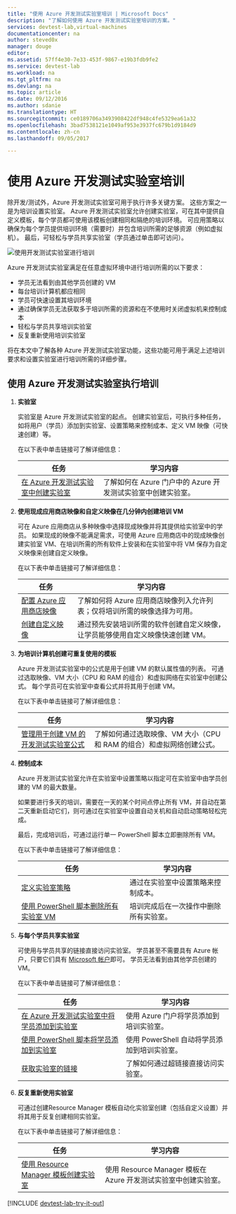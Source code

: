 ```yaml
---
title: "使用 Azure 开发测试实验室培训 | Microsoft Docs"
description: "了解如何使用 Azure 开发测试实验室培训的方案。"
services: devtest-lab,virtual-machines
documentationcenter: na
author: steved0x
manager: douge
editor: 
ms.assetid: 57ff4e30-7e33-453f-9867-e19b3fdb9fe2
ms.service: devtest-lab
ms.workload: na
ms.tgt_pltfrm: na
ms.devlang: na
ms.topic: article
ms.date: 09/12/2016
ms.author: sdanie
ms.translationtype: HT
ms.sourcegitcommit: ce0189706a3493908422df948c4fe5329ea61a32
ms.openlocfilehash: 3bad7538121e1049af953e3937fc679b1d9184d9
ms.contentlocale: zh-cn
ms.lasthandoff: 09/05/2017

---
```

# <a name="use-azure-devtest-labs-for-training"></a>使用 Azure 开发测试实验室培训
除开发/测试外，Azure 开发测试实验室可用于执行许多关键方案。 这些方案之一是为培训设置实验室。 Azure 开发测试实验室允许创建实验室，可在其中提供自定义模板，每个学员都可使用该模板创建相同和隔绝的培训环境。 可应用策略以确保为每个学员提供培训环境（需要时）并包含培训所需的足够资源（例如虚拟机）。 最后，可轻松与学员共享实验室（学员通过单击即可访问）。

![使用开发测试实验室进行培训](./media/devtest-lab-training-lab/devtest-lab-training.png)

Azure 开发测试实验室满足在任意虚拟环境中进行培训所需的以下要求： 

* 学员无法看到由其他学员创建的 VM
* 每台培训计算机都应相同
* 学员可快速设置其培训环境
* 通过确保学员无法获取多于培训所需的资源和在不使用时关闭虚拟机来控制成本
* 轻松与学员共享培训实验室
* 反复重新使用培训实验室

将在本文中了解各种 Azure 开发测试实验室功能，这些功能可用于满足上述培训要求和设置实验室进行培训所需的详细步骤。  

## <a name="implementing-training-with-azure-devtest-labs"></a>使用 Azure 开发测试实验室执行培训
1. **实验室** 
   
    实验室是 Azure 开发测试实验室的起点。 创建实验室后，可执行多种任务，如将用户（学员）添加到实验室、设置策略来控制成本、定义 VM 映像（可快速创建）等。   
   
    在以下表中单击链接可了解详细信息：
   
   | 任务 | 学习内容 |
   | --- | --- |
   | [在 Azure 开发测试实验室中创建实验室](devtest-lab-create-lab.md) |了解如何在 Azure 门户中的 Azure 开发测试实验室中创建实验室。 |
2. **使用现成应用商店映像和自定义映像在几分钟内创建培训 VM** 
   
    可在 Azure 应用商店从多种映像中选择现成映像并将其提供给实验室中的学员。 如果现成的映像不能满足需求，可使用 Azure 应用商店中的现成映像创建实验室 VM、在培训所需的所有软件上安装和在实验室中将 VM 保存为自定义映像来创建自定义映像。 
   
    在以下表中单击链接可了解详细信息：
   
   | 任务 | 学习内容 |
   | --- | --- |
   | [配置 Azure 应用商店映像](devtest-lab-configure-marketplace-images.md) |了解如何将 Azure 应用商店映像列入允许列表；仅将培训所需的映像选择为可用。 |
   | [创建自定义映像](devtest-lab-create-template.md) |通过预先安装培训所需的软件创建自定义映像，让学员能够使用自定义映像快速创建 VM。 |
3. **为培训计算机创建可重复使用的模板** 
   
    Azure 开发测试实验室中的公式是用于创建 VM 的默认属性值的列表。 可通过选取映像、VM 大小（CPU 和 RAM 的组合）和虚拟网络在实验室中创建公式。 每个学员可在实验室中查看公式并将其用于创建 VM。 
   
    在以下表中单击链接可了解详细信息：
   
   | 任务 | 学习内容 |
   | --- | --- |
   | [管理用于创建 VM 的开发测试实验室公式](devtest-lab-manage-formulas.md) |了解如何通过选取映像、VM 大小（CPU 和 RAM 的组合）和虚拟网络创建公式。 |
4. **控制成本**
   
    Azure 开发测试实验室允许在实验室中设置策略以指定可在实验室中由学员创建的 VM 的最大数量。 
   
    如果要进行多天的培训，需要在一天的某个时间点停止所有 VM，并自动在第二天重新启动它们，则可通过在实验室中设置自动关机和自动启动策略轻松完成。 
   
    最后，完成培训后，可通过运行单一 PowerShell 脚本立即删除所有 VM。 
   
    在以下表中单击链接可了解详细信息：
   
   | 任务 | 学习内容 |
   | --- | --- |
   | [定义实验室策略](devtest-lab-set-lab-policy.md) |通过在实验室中设置策略来控制成本。 |
   | [使用 PowerShell 脚本删除所有实验室 VM](devtest-lab-faq.md#how-do-i-automate-the-process-of-deleting-all-the-vms-in-my-lab) |培训完成后在一次操作中删除所有实验室。 |
5. **与每个学员共享实验室**
   
    可使用与学员共享的链接直接访问实验室。 学员甚至不需要具有 Azure 帐户，只要它们具有 [Microsoft 帐户](devtest-lab-faq.md#what-is-a-microsoft-account)即可。 学员无法看到由其他学员创建的 VM。  
   
    在以下表中单击链接可了解详细信息：
   
   | 任务 | 学习内容 |
   | --- | --- |
   | [在 Azure 开发测试实验室中将学员添加到实验室](devtest-lab-add-devtest-user.md) |使用 Azure 门户将学员添加到培训实验室。 |
   | [使用 PowerShell 脚本将学员添加到实验室](devtest-lab-add-devtest-user.md#add-an-external-user-to-a-lab-using-powershell) |使用 PowerShell 自动将学员添加到培训实验室。 |
   | [获取实验室的链接](devtest-lab-faq.md#how-do-i-share-a-direct-link-to-my-lab) |了解如何通过超链接直接访问实验室。 |
6. **反复重新使用实验室** 
   
    可通过创建Resource Manager 模板自动化实验室创建（包括自定义设置）并将其用于反复创建相同实验室。 
   
    在以下表中单击链接可了解详细信息：
   
   | 任务 | 学习内容 |
   | --- | --- |
   | [使用 Resource Manager 模板创建实验室](devtest-lab-faq.md#how-do-i-create-a-lab-from-a-resource-manager-template) |使用 Resource Manager 模板在 Azure 开发测试实验室中创建实验室。 |

[!INCLUDE [devtest-lab-try-it-out](../../includes/devtest-lab-try-it-out.md)]


